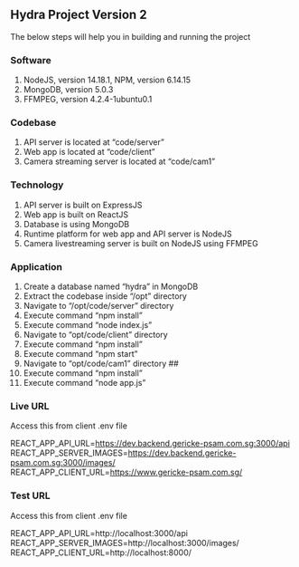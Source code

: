 <!--Hydra Project Version 2 -->
## Hydra Project Version 2

The below steps will help you in building and running the project

### Software
1. NodeJS, version 14.18.1, NPM, version 6.14.15
2. MongoDB, version 5.0.3
3. FFMPEG, version 4.2.4-1ubuntu0.1

###   Codebase
1. API server is located at “code/server”
2. Web app is located at “code/client”
3. Camera streaming server is located at “code/cam1”

### Technology
1. API server is built on ExpressJS
2. Web app is built on ReactJS
3. Database is using MongoDB
4. Runtime platform for web app and API server is NodeJS
5. Camera livestreaming server is built on NodeJS using FFMPEG
  
### Application
1. Create a database named “hydra” in MongoDB
2. Extract the codebase inside “/opt” directory
3. Navigate to “/opt/code/server” directory
4. Execute command “npm install”
5. Execute command “node index.js”
6. Navigate to “opt/code/client” directory
7. Execute command “npm install”
8. Execute command “npm start”
9. Navigate to “opt/code/cam1” directory ##
10. Execute command “npm install”
11. Execute command “node app.js”

### Live URL

Access this from client .env file

REACT_APP_API_URL=https://dev.backend.gericke-psam.com.sg:3000/api
REACT_APP_SERVER_IMAGES=https://dev.backend.gericke-psam.com.sg:3000/images/
REACT_APP_CLIENT_URL=https://www.gericke-psam.com.sg/

### Test URL

Access this from client .env file

REACT_APP_API_URL=http://localhost:3000/api
REACT_APP_SERVER_IMAGES=http://localhost:3000/images/
REACT_APP_CLIENT_URL=http://localhost:8000/